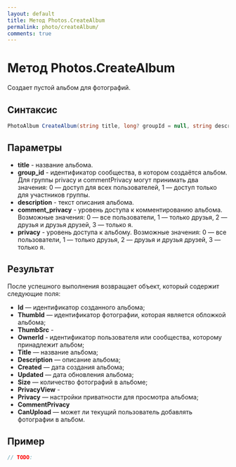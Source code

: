 ```yaml
---
layout: default
title: Метод Photos.CreateAlbum
permalink: photo/createAlbum/
comments: true
---
```

# Метод Photos.CreateAlbum
Создает пустой альбом для фотографий.

## Синтаксис
```csharp
PhotoAlbum CreateAlbum(string title, long? groupId = null, string description = null, CommentPrivacy? commentPrivacy = null, CommentPrivacy? privacy = null)
```

## Параметры
+ **title** - название альбома.
+ **group_id** - идентификатор сообщества, в котором создаётся альбом. Для группы privacy и commentPrivacy могут принимать два значения: 0 — доступ для всех пользователей, 1 — доступ только для участников группы. 
+ **description** - текст описания альбома. 
+ **comment_privacy** - уровень доступа к комментированию альбома. Возможные значения: 0 — все пользователи, 1 — только друзья, 2 — друзья и друзья друзей, 3 — только я. 
+ **privacy** - уровень доступа к альбому. Возможные значения: 0 — все пользователи, 1 — только друзья, 2 — друзья и друзья друзей, 3 — только я.

## Результат
После успешного выполнения возвращает объект, который содержит следующие поля:
+ **Id** — идентификатор созданного альбома;
+ **ThumbId** — идентификатор фотографии, которая является обложкой альбома;
+ **ThumbSrc** - 
+ **OwnerId** - идентификатор пользователя или сообщества, которому принадлежит альбом;
+ **Title** — название альбома;
+ **Description** — описание альбома;
+ **Created** — дата создания альбома;
+ **Updated** — дата обновления альбома;
+ **Size** — количество фотографий в альбоме;
+ **PrivacyView** -
+ **Privacy** — настройки приватности для просмотра альбома;
+ **CommentPrivacy**
+ **CanUpload** — может ли текущий пользователь добавлять фотографии в альбом.

## Пример
```csharp
// TODO:
```
